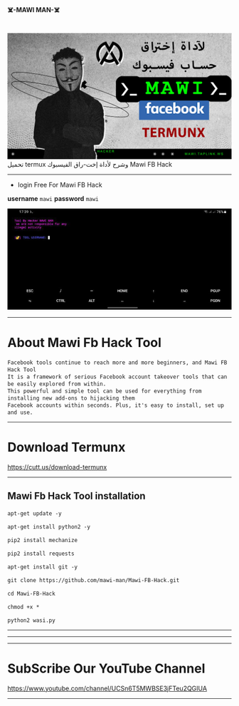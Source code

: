 #### ☠️-MAWI MAN-☠️
　　　　　　　　　　　　　　　
![Evil-Devil](https://github.com/mawi-man/Mawi-FB-Hack/blob/main/ascets/3693693691.jpg)
تحميل termux وشرح لأداة إخت-راق الفيسبوك Mawi FB Hack
***

* login Free For Mawi FB Hack
        
**username** `mawi`
**password** `mawi`



![Evil-Devil](https://github.com/mawi-man/Mawi-FB-Hack/blob/main/ascets/Screenshot_2020-08-30-14-16-35.jpg)

***

# About Mawi Fb Hack Tool

```
Facebook tools continue to reach more and more beginners, and Mawi FB Hack Tool
It is a framework of serious Facebook account takeover tools that can be easily explored from within.
This powerful and simple tool can be used for everything from installing new add-ons to hijacking them
Facebook accounts within seconds. Plus, it's easy to install, set up and use.
```

***

# Download Termunx

https://cutt.us/download-termunx
***

## Mawi Fb Hack Tool installation
```
apt-get update -y
```

```
apt-get install python2 -y
```

```
pip2 install mechanize
```

```
pip2 install requests
```

```
apt-get install git -y
```


```
git clone https://github.com/mawi-man/Mawi-FB-Hack.git
```

```
cd Mawi-FB-Hack
```

```
chmod +x *
```

```
python2 wasi.py
```


***
***
***


# SubScribe Our YouTube Channel

https://www.youtube.com/channel/UCSn6T5MWBSE3jFTeu2QGIUA
***
